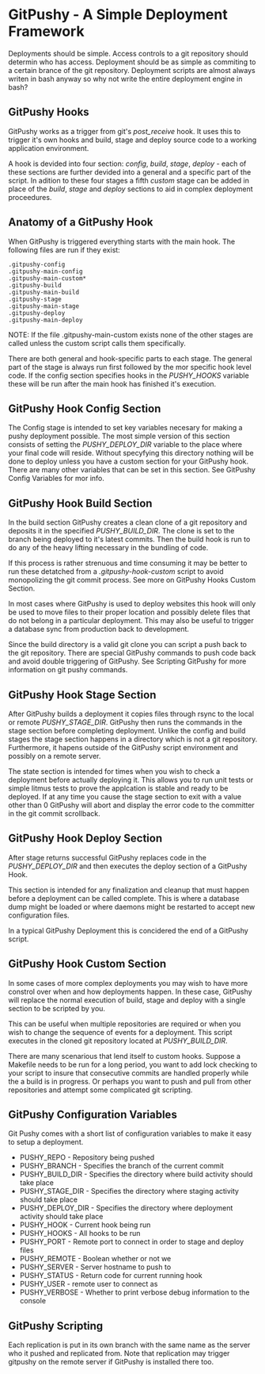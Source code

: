 GitPushy - A Simple Deployment Framework
========

Deployments should be simple. Access controls to a git repository should determin who has access. Deployment should be as simple as commiting to a certain brance of the git repository. Deployment scripts are almost always writen in bash anyway so why not write the entire deployment engine in bash?


GitPushy Hooks
--------
GitPushy works as a trigger from git's *post_receive* hook. It uses this to trigger it's own hooks and build, stage and deploy source code to a working application environment.

A hook is devided into four section: _config_, _build_, _stage_, _deploy_ - each of these sections are further devided into a general and a specific part of the script. In adition to these four stages a fifth _custom_ stage can be added in place of the _build_, _stage_ and _deploy_ sections to aid in complex deployment proceedures.


Anatomy of a GitPushy Hook
--------
When GitPushy is triggered everything starts with the main hook. The following files are run if they exist:

    .gitpushy-config
    .gitpushy-main-config
    .gitpushy-main-custom*
    .gitpushy-build
    .gitpushy-main-build
    .gitpushy-stage
    .gitpushy-main-stage
    .gitpushy-deploy
    .gitpushy-main-deploy

NOTE: If the file .gitpushy-main-custom exists none of the other stages are called unless the custom script calls them specifically.

There are both general and hook-specific parts to each stage. The general part of the stage is always run first followed by the mor specific hook level code. If the config section specifies hooks in the _PUSHY_HOOKS_ variable these will be run after the main hook has finished it's execution.

GitPushy Hook Config Section
--------
The Config stage is intended to set key variables necesary for making a pushy deployment possible. The most simple version of this section consists of setting the _PUSHY_DEPLOY_DIR_ variable to the place where your final code will reside. Without specyfying this directory nothing will be done to deploy unless you have a custom section for your GitPushy hook. There are many other variables that can be set in this section. See GitPushy Config Variables for mor info.


GitPushy Hook Build Section
--------
In the build section GitPushy creates a clean clone of a git repository and deposits it in the specified _PUSHY_BUILD_DIR_. The clone is set to the branch being deployed to it's latest commits. Then the build hook is run to do any of the heavy lifting necessary in the bundling of code.

If this process is rather strenuous and time consuming it may be better to run these detatched from a _.gitpushy-hook-custom_ script to avoid monopolizing the git commit process. See more on GitPushy Hooks Custom Section.

In most cases where GitPushy is used to deploy websites this hook will only be used to move files to their proper location and possibly delete files that do not belong in a particular deployment. This may also be useful to trigger a database sync from production back to development.

Since the build directory is a valid git clone you can script a push back to the git repository. There are special GitPushy commands to push code back and avoid double triggering of GitPushy. See Scripting GitPushy for more information on git pushy commands.


GitPushy Hook Stage Section
--------
After GitPushy builds a deployment it copies files through rsync to the local or remote _PUSHY_STAGE_DIR_. GitPushy then runs the commands in the stage section before completing deployment. Unlike the config and build stages the stage section happens in a directory which is not a git repository. Furthermore, it hapens outside of the GitPushy script environment and possibly on a remote server.

The state section is intended for times when you wish to check a deployment before actually deploying it. This allows you to run unit tests or simple litmus tests to prove the applcation is stable and ready to be deployed. If at any time you cause the stage section to exit with a value other than 0 GitPushy will abort and display the error code to the committer in the git commit scrollback.


GitPushy Hook Deploy Section
--------
After stage returns successful GitPushy replaces code in the _PUSHY_DEPLOY_DIR_ and then executes the deploy section of a GitPushy Hook.

This section is intended for any finalization and cleanup that must happen before a deployment can be called complete. This is where a database dump might be loaded or where daemons might be restarted to accept new configuration files.

In a typical GitPushy Deployment this is concidered the end of a GitPushy script.


GitPushy Hook Custom Section
--------
In some cases of more complex deployments you may wish to have more constrol over when and how deployments happen. In these case, GitPushy will replace the normal execution of build, stage and deploy with a single section to be scripted by you.

This can be useful when multiple repositories are required or when you wish to change the sequence of events for a deployment. This script executes in the cloned git repository located at _PUSHY_BUILD_DIR_.

There are many scenarious that lend itself to custom hooks. Suppose a Makefile needs to be run for a long period, you want to add lock checking to your script to insure that consecutive commits are handled properly while the a build is in progress. Or perhaps you want to push and pull from other repositories and attempt some complicated git scripting.


GitPushy Configuration Variables
--------
Git Pushy comes with a short list of configuration variables to make it easy to setup a deployment.

 * PUSHY_REPO - Repository being pushed
 * PUSHY_BRANCH - Specifies the branch of the current commit
 * PUSHY_BUILD_DIR - Specifies the directory where build activity should take place 
 * PUSHY_STAGE_DIR - Specifies the directory where staging activity should take place
 * PUSHY_DEPLOY_DIR - Specifies the directory where deployment activity should take place
 * PUSHY_HOOK - Current hook being run
 * PUSHY_HOOKS - All hooks to be run
 * PUSHY_PORT - Remote port to connect in order to stage and deploy files
 * PUSHY_REMOTE - Boolean whether or not we
 * PUSHY_SERVER - Server hostname to push to
 * PUSHY_STATUS - Return code for current running hook
 * PUSHY_USER - remote user to connect as
 * PUSHY_VERBOSE - Whether to print verbose debug information to the console


GitPushy Scripting
--------


Each replication is put in its own branch with the same name as the server who it pushed and replicated from. Note that replication may trigger gitpushy on the remote server if GitPushy is installed there too.
